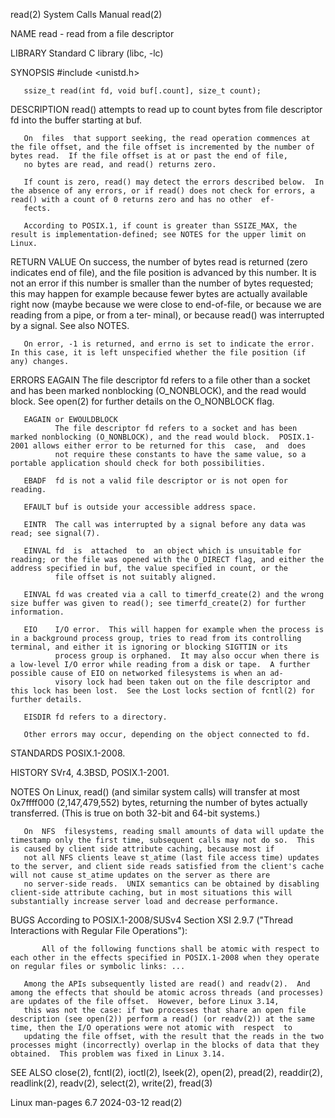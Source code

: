 read(2)                                                                                     System Calls Manual                                                                                     read(2)

NAME
       read - read from a file descriptor

LIBRARY
       Standard C library (libc, -lc)

SYNOPSIS
       #include <unistd.h>

       ssize_t read(int fd, void buf[.count], size_t count);

DESCRIPTION
       read() attempts to read up to count bytes from file descriptor fd into the buffer starting at buf.

       On  files  that support seeking, the read operation commences at the file offset, and the file offset is incremented by the number of bytes read.  If the file offset is at or past the end of file,
       no bytes are read, and read() returns zero.

       If count is zero, read() may detect the errors described below.  In the absence of any errors, or if read() does not check for errors, a read() with a count of 0 returns zero and has no other  ef‐
       fects.

       According to POSIX.1, if count is greater than SSIZE_MAX, the result is implementation-defined; see NOTES for the upper limit on Linux.

RETURN VALUE
       On  success,  the  number of bytes read is returned (zero indicates end of file), and the file position is advanced by this number.  It is not an error if this number is smaller than the number of
       bytes requested; this may happen for example because fewer bytes are actually available right now (maybe because we were close to end-of-file, or because we are reading from a pipe, or from a ter‐
       minal), or because read() was interrupted by a signal.  See also NOTES.

       On error, -1 is returned, and errno is set to indicate the error.  In this case, it is left unspecified whether the file position (if any) changes.

ERRORS
       EAGAIN The file descriptor fd refers to a file other than a socket and has been marked nonblocking (O_NONBLOCK), and the read would block.  See open(2) for further details on the O_NONBLOCK flag.

       EAGAIN or EWOULDBLOCK
              The file descriptor fd refers to a socket and has been marked nonblocking (O_NONBLOCK), and the read would block.  POSIX.1-2001 allows either error to be returned for this  case,  and  does
              not require these constants to have the same value, so a portable application should check for both possibilities.

       EBADF  fd is not a valid file descriptor or is not open for reading.

       EFAULT buf is outside your accessible address space.

       EINTR  The call was interrupted by a signal before any data was read; see signal(7).

       EINVAL fd  is  attached  to  an object which is unsuitable for reading; or the file was opened with the O_DIRECT flag, and either the address specified in buf, the value specified in count, or the
              file offset is not suitably aligned.

       EINVAL fd was created via a call to timerfd_create(2) and the wrong size buffer was given to read(); see timerfd_create(2) for further information.

       EIO    I/O error.  This will happen for example when the process is in a background process group, tries to read from its controlling terminal, and either it is ignoring or blocking SIGTTIN or its
              process group is orphaned.  It may also occur when there is a low-level I/O error while reading from a disk or tape.  A further possible cause of EIO on networked filesystems is when an ad‐
              visory lock had been taken out on the file descriptor and this lock has been lost.  See the Lost locks section of fcntl(2) for further details.

       EISDIR fd refers to a directory.

       Other errors may occur, depending on the object connected to fd.

STANDARDS
       POSIX.1-2008.

HISTORY
       SVr4, 4.3BSD, POSIX.1-2001.

NOTES
       On Linux, read() (and similar system calls) will transfer at most 0x7ffff000 (2,147,479,552) bytes, returning the number of bytes actually transferred.  (This is true on  both  32-bit  and  64-bit
       systems.)

       On  NFS  filesystems, reading small amounts of data will update the timestamp only the first time, subsequent calls may not do so.  This is caused by client side attribute caching, because most if
       not all NFS clients leave st_atime (last file access time) updates to the server, and client side reads satisfied from the client's cache will not cause st_atime updates on the server as there are
       no server-side reads.  UNIX semantics can be obtained by disabling client-side attribute caching, but in most situations this will substantially increase server load and decrease performance.

BUGS
       According to POSIX.1-2008/SUSv4 Section XSI 2.9.7 ("Thread Interactions with Regular File Operations"):

           All of the following functions shall be atomic with respect to each other in the effects specified in POSIX.1-2008 when they operate on regular files or symbolic links: ...

       Among the APIs subsequently listed are read() and readv(2).  And among the effects that should be atomic across threads (and processes) are updates of the file offset.  However, before Linux 3.14,
       this was not the case: if two processes that share an open file description (see open(2)) perform a read() (or readv(2)) at the same time, then the I/O operations were not atomic with  respect  to
       updating the file offset, with the result that the reads in the two processes might (incorrectly) overlap in the blocks of data that they obtained.  This problem was fixed in Linux 3.14.

SEE ALSO
       close(2), fcntl(2), ioctl(2), lseek(2), open(2), pread(2), readdir(2), readlink(2), readv(2), select(2), write(2), fread(3)

Linux man-pages 6.7                                                                              2024-03-12                                                                                         read(2)
